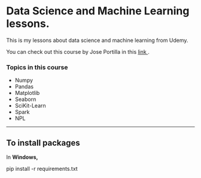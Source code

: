 <h1> Data Science and Machine Learning lessons. </h1>

<p>This is my lessons about data science and machine learning from Udemy. </p>

<p> You can check out this course by Jose Portilla in this <a href="https://www.udemy.com/course/python-for-data-science-and-machine-learning-bootcamp/" targer="_blank"> link </a>. </p>

<h3> Topics in this course </h3>
<ul> 
  <li> Numpy </li>
  <li> Pandas </li>
  <li> Matplotlib </li>
  <li> Seaborn </li>
  <li> SciKit-Learn </li>
  <li> Spark </li>
  <li> NPL </li>
</ul>

<hr>

<h2> To install packages </h2>
<p> In <strong> Windows, </strong></p>
<p> pip install -r requirements.txt </p>
